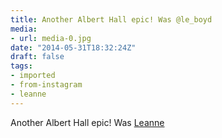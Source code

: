 ```yaml
---
title: Another Albert Hall epic! Was @le_boyd
media:
- url: media-0.jpg
date: "2014-05-31T18:32:24Z"
draft: false
tags:
- imported
- from-instagram
- leanne
---
```

Another Albert Hall epic\! Was [Leanne](/tags/leanne)
